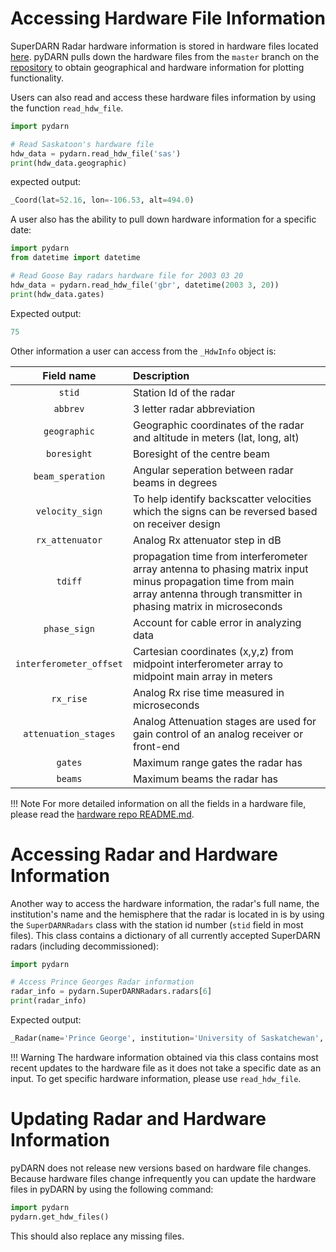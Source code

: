 <!--Copyright (C) SuerDARN Canada, University of Saskatchewan 
Author(s): Marina Schmidt 
Modifications:
2020-12-01 Carley Martin added git_hdw_file
2020-01-05 Marin Schmidt switched VT hardware repo to SuperDARN hardware repo

Disclaimer:
pyDARN is under the LGPL v3 license found in the root directory LICENSE.md 
Everyone is permitted to copy and distribute verbatim copies of this license 
document, but changing it is not allowed.

This version of the GNU Lesser General Public License incorporates the terms
and conditions of version 3 of the GNU General Public License, supplemented by
the additional permissions listed below.
-->
# Accessing Hardware File Information 

SuperDARN Radar hardware information is stored in hardware files located [here](https://github.com/SuperDARN/hdw). 
pyDARN pulls down the hardware files from the `master` branch on the [repository](https://github.com/SuperDARN/hdw) to obtain geographical and hardware information for plotting functionality. 

Users can also read and access these hardware files information by using the function `read_hdw_file`.
``` python 
import pydarn

# Read Saskatoon's hardware file
hdw_data = pydarn.read_hdw_file('sas')
print(hdw_data.geographic)
```
expected output: 
``` python 
_Coord(lat=52.16, lon=-106.53, alt=494.0)
```

A user also has the ability to pull down hardware information for a specific date:
``` python
import pydarn
from datetime import datetime

# Read Goose Bay radars hardware file for 2003 03 20
hdw_data = pydarn.read_hdw_file('gbr', datetime(2003 3, 20))
print(hdw_data.gates)
```

Expected output: 
``` python
75
```

Other information a user can access from the `_HdwInfo` object is:

| Field name              | Description                                                                                                                                                                     |
| :---:                   | :---                                                                                                                                                                            |
| `stid`                  | Station Id of the radar                                                                                                                                                         |
| `abbrev`                | 3 letter radar abbreviation                                                                                                                                                     |
| `geographic`            | Geographic coordinates of the radar and altitude in meters (lat, long, alt)                                                                                                     |
| `boresight`             | Boresight of the centre beam                                                                                                                                                    |
| `beam_speration`        | Angular seperation between radar beams in degrees                                                                                                                               |
| `velocity_sign`         | To help identify backscatter velocities which the signs can be reversed based on receiver design                                                                                |
| `rx_attenuator`         | Analog Rx attenuator step in dB                                                                                                                                                 |
| `tdiff`                 | propagation time from interferometer array antenna to phasing matrix input minus propagation time from main array antenna through transmitter in phasing matrix in microseconds |
| `phase_sign`            | Account for cable error in analyzing data                                                                                                                                       |
| `interferometer_offset` | Cartesian coordinates (x,y,z) from midpoint interferometer array to midpoint main array in meters                                                                               |
| `rx_rise`               | Analog Rx rise time measured in microseconds                                                                                                                                    |
| `attenuation_stages`    | Analog Attenuation stages are used for gain control of an analog receiver or front-end                                                                                          |
| `gates`                 | Maximum range gates the radar has                                                                                                                                               |
| `beams`                 | Maximum beams the radar has                                                                                                                                                     |

!!! Note
    For more detailed information on all the fields in a hardware file, please read the [hardware repo README.md](https://github.com/SuperDARN/hdw).

# Accessing Radar and Hardware Information

Another way to access the hardware information, the radar's full name, the institution's name and the  hemisphere that the radar is located in is by using the `SuperDARNRadars` class with the station id number (`stid` field in most files). 
This class contains a dictionary of all currently accepted SuperDARN radars (including decommissioned):
``` python
import pydarn

# Access Prince Georges Radar information
radar_info = pydarn.SuperDARNRadars.radars[6]
print(radar_info)
```

Expected output:
```python
_Radar(name='Prince George', institution='University of Saskatchewan', hemisphere=<Hemisphere.North: 1>, hardware_info=_HdwInfo(stid=6, abbrev='pgr', geographic=_Coord(lat=53.98, lon=-122.59, alt=670.0), boresight=-5.0, beam_seperation=3.24, velocity_sign=1.0, rx_attenuator=10.0, tdiff=0.0, phase_sign=1.0, interferometer_offset=_InterferometerOffset(x=0.0, y=-100.0, z=0.0), rx_rise_time=0.0, attenuation_stages=0.0, gates=225, beams=16))
```

!!! Warning
    The hardware information obtained via this class contains most recent updates to the hardware file as it does not take a specific date as an input. To get specific hardware information, please use `read_hdw_file`.

# Updating Radar and Hardware Information

pyDARN does not release new versions based on hardware file changes. Because hardware files change infrequently you can update the hardware files in pyDARN by using the following command:
``` python
import pydarn
pydarn.get_hdw_files()
```
This should also replace any missing files.
